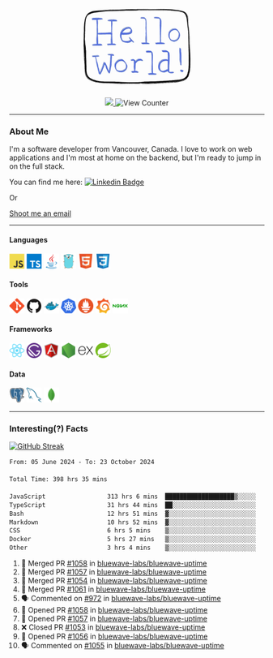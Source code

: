 <div align="center">
    <img src="./img/hello_world.webp" height="200px" width="">
    <div>
        <a href="https://www.linkedin.com/in/ajhollid">
            <img src="https://img.shields.io/badge/LinkedIn-blue"/>
        </a>
        <img src="https://komarev.com/ghpvc/?username=ajhollid&color=yellow" alt="View Counter">
    </div>
</div>

---

### About Me

I'm a software developer from Vancouver, Canada. I love to work on web applications and I'm most at home on the backend, but I'm ready to jump in on the full stack.

You can find me here: [![Linkedin Badge](https://img.shields.io/badge/-ajhollid-blue?style=flat&logo=Linkedin&logoColor=white)](https://www.linkedin.com/in/ajhollid)

Or

[Shoot me an email](mailto:ajhollid@gmail.com)

---

#### Languages

<div>
    <img src="./img/devicons/javascript-original.svg" width=30 height=30 alt="JavaScript">
    <img src="/img/devicons/typescript-original.svg" width=30 height=30 alt="TypeScript">
    <img src="./img/devicons/java-original.svg" width=30 height=30 alt="Java">
    <img src="./img/devicons/go-original.svg" width=30 height=30 alt="Golang">
    <img src="./img/devicons/html5-original.svg" width=30 height=30 alt="HTML 5">
    <img src="./img/devicons/css3-original.svg" width=30 height=30 alt="CSS 3">
</div>

#### Tools

<div>
    <img src="./img/devicons/git-original.svg" width=30 height=30 alt="Git">
    <img src="./img/devicons/github-original.svg" width=30 height=30 alt="Github">
    <img src="./img/devicons/docker-original.svg" width=30 
    height=30 alt="Docker">
    <img src="./img/devicons/kubernetes-original.svg" width=30 height=30 alt="K8">
    <img src="./img/devicons/prometheus-original.svg" width=30 height=30 alt="Prometheus">
    <img src="./img/devicons/grafana-original.svg" width=30 height=30 alt="Grafana">
    <img src="./img/devicons/nginx-original.svg" width=30 height=30 alt="Nginx">
</div>

#### Frameworks

<div>
    <img src="./img/devicons/react-original.svg" width=30 height=30 alt="React">
    <img src="./img/devicons/gatsby-original.svg" width=30 height=30 alt="Gatsby">
    <img src="./img/devicons/angularjs-original.svg" width=30 height=30 alt="AngularJS">
    <img src="./img/devicons/nodejs-original.svg" width=30 height=30 alt="NodeJS">
    <img src="./img/devicons/express-original.svg" width=30 height=30 alt="Express">
    <img src="./img/devicons/spring-original.svg" width=30 height=30 alt="Spring">
</div>

#### Data

<div>
    <img src="./img/devicons/postgresql-original.svg" width=30 height=30 alt="Postgresql">
    <img src="./img/devicons/mysql-original.svg" width=30 height=30 alt="Mysql">
    <img src="./img/devicons/mongodb-original.svg" width=30 height=30 alt="MongoDB">
</div>

---

### Interesting(?) Facts

[![GitHub Streak](http://github-readme-streak-stats.herokuapp.com?user=ajhollid)](https://git.io/streak-stats)

 <!--START_SECTION:waka-->

```txt
From: 05 June 2024 - To: 23 October 2024

Total Time: 398 hrs 35 mins

JavaScript                 313 hrs 6 mins  ███████████████████▒░░░░░   77.95 %
TypeScript                 31 hrs 44 mins  ██░░░░░░░░░░░░░░░░░░░░░░░   07.90 %
Bash                       12 hrs 51 mins  ▓░░░░░░░░░░░░░░░░░░░░░░░░   03.20 %
Markdown                   10 hrs 52 mins  ▓░░░░░░░░░░░░░░░░░░░░░░░░   02.71 %
CSS                        6 hrs 5 mins    ▒░░░░░░░░░░░░░░░░░░░░░░░░   01.52 %
Docker                     5 hrs 27 mins   ▒░░░░░░░░░░░░░░░░░░░░░░░░   01.36 %
Other                      3 hrs 4 mins    ▒░░░░░░░░░░░░░░░░░░░░░░░░   00.76 %
```

<!--END_SECTION:waka-->


<!--START_SECTION:activity-->
1. 🎉 Merged PR [#1058](https://github.com/bluewave-labs/bluewave-uptime/pull/1058) in [bluewave-labs/bluewave-uptime](https://github.com/bluewave-labs/bluewave-uptime)
2. 🎉 Merged PR [#1057](https://github.com/bluewave-labs/bluewave-uptime/pull/1057) in [bluewave-labs/bluewave-uptime](https://github.com/bluewave-labs/bluewave-uptime)
3. 🎉 Merged PR [#1054](https://github.com/bluewave-labs/bluewave-uptime/pull/1054) in [bluewave-labs/bluewave-uptime](https://github.com/bluewave-labs/bluewave-uptime)
4. 🎉 Merged PR [#1061](https://github.com/bluewave-labs/bluewave-uptime/pull/1061) in [bluewave-labs/bluewave-uptime](https://github.com/bluewave-labs/bluewave-uptime)
5. 🗣 Commented on [#972](https://github.com/bluewave-labs/bluewave-uptime/pull/972#issuecomment-2436501535) in [bluewave-labs/bluewave-uptime](https://github.com/bluewave-labs/bluewave-uptime)
6. 💪 Opened PR [#1058](https://github.com/bluewave-labs/bluewave-uptime/pull/1058) in [bluewave-labs/bluewave-uptime](https://github.com/bluewave-labs/bluewave-uptime)
7. 💪 Opened PR [#1057](https://github.com/bluewave-labs/bluewave-uptime/pull/1057) in [bluewave-labs/bluewave-uptime](https://github.com/bluewave-labs/bluewave-uptime)
8. ❌ Closed PR [#1053](https://github.com/bluewave-labs/bluewave-uptime/pull/1053) in [bluewave-labs/bluewave-uptime](https://github.com/bluewave-labs/bluewave-uptime)
9. 💪 Opened PR [#1056](https://github.com/bluewave-labs/bluewave-uptime/pull/1056) in [bluewave-labs/bluewave-uptime](https://github.com/bluewave-labs/bluewave-uptime)
10. 🗣 Commented on [#1055](https://github.com/bluewave-labs/bluewave-uptime/pull/1055#issuecomment-2434220058) in [bluewave-labs/bluewave-uptime](https://github.com/bluewave-labs/bluewave-uptime)
<!--END_SECTION:activity-->
